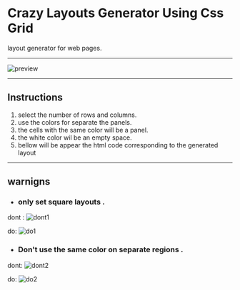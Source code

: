 # Crazy Layouts Generator Using Css Grid

layout generator for web pages.

------------
![preview](http://gdurl.com/5bwI)

------------


## Instructions

1. select the number of rows and columns.
2. use the colors for separate the panels.
3. the cells with the same color will be a panel.
4. the white color wil be an empty space.
5. bellow will be appear the html code corresponding to the generated layout

------------

## warnigns

- ### only set square layouts .
dont :
![dont1](http://gdurl.com/0YzK)

do:
![do1](http://gdurl.com/QRIk)

- ### Don't use the same color on separate regions .
dont:
![dont2](http://gdurl.com/Mn3gg)

do:
![do2](https://gdurl.com/742U)


